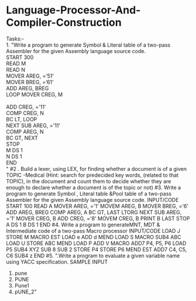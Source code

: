 # Language-Processor-And-Compiler-Construction
Tasks:-
<br>
		1.	"Write a program to generate Symbol & Literal table of a two-pass Assembler for the given Assembly language source code.<br>
		            START 300
		<br>READ M
		    <br>              READ N
		        <br>   MOVER AREG, =’51'
		            <br>    MOVER BREG, =’61’
		            <br>ADD AREG, BREG
	<br>	LOOP        MOVER CREG, M  
	<br>	                ADD  CREG, ='11'
	<br>	COMP CREG, N
	<br>	                BC LT, LOOP
	<br>	NEXT        SUB AREG, ='11'
	<br>	COMP AREG, N 
	<br>	BC  GT, NEXT
	<br>	STOP
	<br>	M                DS        1
	<br>	N                DS        1
	<br>	END
	<br>	"
#2 .	Build a lexer, using LEX, for finding whether a document is of a given TOPIC -Medical (Hint: search for predecided key words, (related to that TOPIC), in the document and count them to decide whether they are enough to declare whether a document is of the topic or not)
#3.	Write a program to generate Symbol , Literal table &Pool table of a two-pass Assembler for the given Assembly language source code.
	INPUT/CODE
	START 100
	READ A
	MOVER AREG, ='1'
	MOVEM AREG, B
	MOVER BREG, ='6'
	ADD AREG, BREG
	COMP AREG, A
	BC GT, LAST
	LTORG
	NEXT SUB AREG, ='1'
	MOVER CREG, B
	ADD CREG, ='8'
	MOVEM CREG, B
	PRINT B
	LAST STOP
	A DS 1
	B DS 1
	END
#4.	Write a program to generateMNT, MDT & Intermediate code of a two-pass Macro processor
	INPUT/CODE
	LOAD J
	STORE M
	MACRO EST
	LOAD e
	ADD d
	MEND
	LOAD S
	MACRO SUB4 ABC
	LOAD U
	STORE ABC
	MEND
  LOAD P
ADD V
MACRO ADD7 P4, P5, P6
LOAD P5
SUB4 XYZ
SUB 8
SUB 2
STORE P4
STORE P6
MEND
EST
ADD7 C4, C5, C6
SUB4 z
END
#5.	
	".Write a program to evaluate a given variable name using YACC specification.
 SAMPLE INPUT
 1) pune
 2) PUNE
 3) Pune1
 4) pUNE_2"



